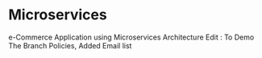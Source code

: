 # Microservices
e-Commerce Application using Microservices Architecture
Edit : To Demo The Branch Policies, Added Email list
